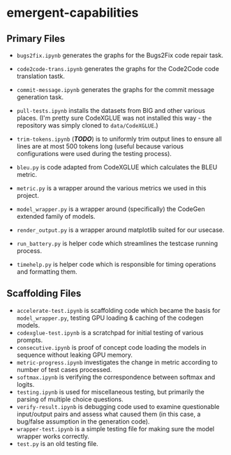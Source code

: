 # emergent-capabilities

## Primary Files
- `bugs2fix.ipynb` generates the graphs for the Bugs2Fix code repair task.
- `code2code-trans.ipynb` generates the graphs for the Code2Code code translation tastk.
- `commit-message.ipynb` generates the graphs for the commit message generation task.

- `pull-tests.ipynb` installs the datasets from BIG and other various places. (I'm pretty sure CodeXGLUE was not installed this way - the repository was simply cloned to `data/CodeXGLUE`.)
- `trim-tokens.ipynb` (***TODO***) is to uniformly trim output lines to ensure all lines are at most 500 tokens long (useful because various configurations were used during the testing process).

- `bleu.py` is code adapted from CodeXGLUE which calculates the BLEU metric.
- `metric.py` is a wrapper around the various metrics we used in this project.
- `model_wrapper.py` is a wrapper around (specifically) the CodeGen extended family of models.
- `render_output.py` is a wrapper around matplotlib suited for our usecase.
- `run_battery.py` is helper code which streamlines the testcase running process.
- `timehelp.py` is helper code which is responsible for timing operations and formatting them.

## Scaffolding Files

- `accelerate-test.ipynb` is scaffolding code which became the basis for `model_wrapper.py`, testing GPU loading & caching of the codegen models.
- `codexglue-test.ipynb` is a scratchpad for initial testing of various prompts.
- `consecutive.ipynb` is proof of concept code loading the models in sequence without leaking GPU memory.
- `metric-progress.ipynb` investigates the change in metric according to number of test cases processed.
- `softmax.ipynb` is verifying the correspondence between softmax and logits.
- `testing.ipynb` is used for miscellaneous testing, but primarily the parsing of multiple choice questions.
- `verify-result.ipynb` is debugging code used to examine questionable input/output pairs and assess what caused them (in this case, a bug/false assumption in the generation code).
- `wrapper-test.ipynb` is a simple testing file for making sure the model wrapper works correctly.
- `test.py` is an old testing file.